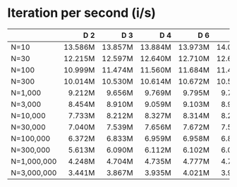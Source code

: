 # Iteration per second (i/s)

|             |     D 2|     D 3|     D 4|     D 6|     D 8|    D 10|    D 12|    D 14|    D 16|    D 24|    D 32|    D 40|
|:------------|-------:|-------:|-------:|-------:|-------:|-------:|-------:|-------:|-------:|-------:|-------:|-------:|
|N=10         | 13.586M| 13.857M| 13.884M| 13.973M| 14.092M| 14.035M| 14.045M| 13.953M| 13.929M| 14.019M| 13.949M| 14.009M|
|N=30         | 12.215M| 12.597M| 12.640M| 12.710M| 12.635M| 12.587M| 12.597M| 12.492M| 12.442M| 12.075M| 11.916M| 11.993M|
|N=100        | 10.999M| 11.474M| 11.560M| 11.684M| 11.440M| 11.271M| 11.123M| 11.163M| 11.046M| 10.584M| 10.106M|  9.870M|
|N=300        | 10.014M| 10.530M| 10.614M| 10.672M| 10.571M| 10.440M| 10.405M| 10.182M|  9.891M|  9.286M|  8.672M|  8.174M|
|N=1,000      |  9.212M|  9.656M|  9.769M|  9.795M|  9.733M|  9.420M|  9.274M|  9.177M|  9.105M|  8.444M|  7.647M|  7.153M|
|N=3,000      |  8.454M|  8.910M|  9.059M|  9.103M|  8.991M|  8.666M|  8.502M|  8.284M|  8.196M|  7.535M|  7.002M|  6.632M|
|N=10,000     |  7.733M|  8.212M|  8.327M|  8.314M|  8.215M|  7.911M|  7.739M|  7.668M|  7.542M|  6.760M|  6.235M|  5.791M|
|N=30,000     |  7.040M|  7.539M|  7.656M|  7.672M|  7.500M|  7.273M|  7.091M|  6.910M|  6.834M|  6.287M|  5.698M|  5.260M|
|N=100,000    |  6.372M|  6.833M|  6.959M|  6.958M|  6.837M|  6.511M|  6.385M|  6.335M|  6.194M|  5.632M|  5.216M|  4.893M|
|N=300,000    |  5.613M|  6.090M|  6.112M|  6.102M|  6.013M|  5.791M|  5.689M|  5.579M|  5.497M|  4.989M|  4.553M|  4.329M|
|N=1,000,000  |  4.248M|  4.704M|  4.735M|  4.777M|  4.740M|  4.521M|  4.436M|  4.380M|  4.261M|  3.962M|  3.602M|  3.404M|
|N=3,000,000  |  3.441M|  3.867M|  3.935M|  4.021M|  3.969M|  3.817M|  3.715M|  3.683M|  3.632M|  3.313M|  3.124M|  3.006M|
